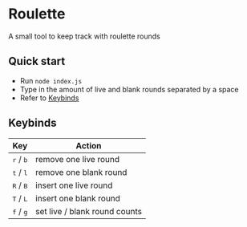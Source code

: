 # Roulette

A small tool to keep track with roulette rounds

## Quick start

* Run `node index.js`
* Type in the amount of live and blank rounds separated by a space
* Refer to [Keybinds](#keybinds)

## Keybinds

| Key | Action |
| - | - |
| <kbd>r</kbd> / <kbd>b</kbd> | remove one live round |
| <kbd>t</kbd> / <kbd>l</kbd> | remove one blank round |
| <kbd>R</kbd> / <kbd>B</kbd> | insert one live round |
| <kbd>T</kbd> / <kbd>L</kbd> | insert one blank round |
| <kbd>f</kbd> / <kbd>g</kbd> | set live / blank round counts |
